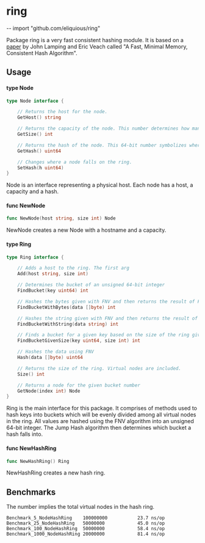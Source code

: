 # ring
--
    import "github.com/eliquious/ring"

Package ring is a very fast consistent hashing module. It is based on a [paper](http://arxiv.org/pdf/1406.2294v1.pdf) by John
Lamping and Eric Veach called "A Fast, Minimal Memory, Consistent Hash Algorithm".

## Usage

#### type Node

```go
type Node interface {

	// Returns the host for the node.
	GetHost() string

	// Returns the capacity of the node. This number determines how many virtual nodes belong to the host.
	GetSize() int

	// Returns the hash of the node. This 64-bit number symbolizes where a node falls on the ring.
	GetHash() uint64

	// Changes where a node falls on the ring.
	SetHash(h uint64)
}
```

Node is an interface representing a physical host. Each node has a host, a
capacity and a hash.

#### func  NewNode

```go
func NewNode(host string, size int) Node
```
NewNode creates a new Node with a hostname and a capacity.

#### type Ring

```go
type Ring interface {

	// Adds a host to the ring. The first arg
	Add(host string, size int)

	// Determines the bucket of an unsigned 64-bit integer
	FindBucket(key uint64) int

	// Hashes the bytes given with FNV and then returns the result of FindBucket(key uint64)
	FindBucketWithBytes(data []byte) int

	// Hashes the string given with FNV and then returns the result of FindBucket(key uint64)
	FindBucketWithString(data string) int

	// Finds a bucket for a given key based on the size of the ring given.
	FindBucketGivenSize(key uint64, size int) int

	// Hashes the data using FNV
	Hash(data []byte) uint64

	// Returns the size of the ring. Virtual nodes are included.
	Size() int

	// Returns a node for the given bucket number
	GetNode(index int) Node
}
```

Ring is the main interface for this package. It comprises of methods used to
hash keys into buckets which will be evenly divided among all virtual nodes in
the ring. All values are hashed using the FNV algorithm into an unsigned 64-bit
integer. The Jump Hash algorithm then determines which bucket a hash falls into.

#### func  NewHashRing

```go
func NewHashRing() Ring
```
NewHashRing creates a new hash ring.

## Benchmarks

The number implies the total virtual nodes in the hash ring.

```
Benchmark_5_NodeHashRing	100000000	        23.7 ns/op
Benchmark_25_NodeHashRing	50000000	        45.0 ns/op
Benchmark_100_NodeHashRing	50000000	        58.4 ns/op
Benchmark_1000_NodeHashRing	20000000	        81.4 ns/op
```
